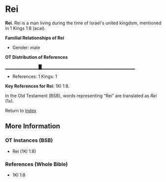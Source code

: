 # Rei
**Rei**. 
Rei is a man living during the time of Israel's united kingdom, mentioned in 1 Kings 1:8 (acai). 




**Familial Relationships of Rei**


* Gender: male


**OT Distribution of References**

▁▁▁▁▁▁▁▁▁▁█▁▁▁▁▁▁▁▁▁▁▁▁▁▁▁▁▁▁▁▁▁▁▁▁▁▁▁▁
* References: 1 Kings: 1



**Key References for Rei**: 
1KI 1:8. 


In the Old Testament (BSB), words representing “Rei” are translated as 
*Rei* (1x). 




Return to [Index](00-Index.md)

## More Information

### OT Instances (BSB)

* Rei (1KI 1:8)



### References (Whole Bible)

* 1KI 1:8



